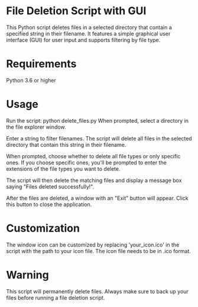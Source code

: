 # File Deletion Script with GUI
This Python script deletes files in a selected directory that contain a specified string in their filename. It features a simple graphical user interface (GUI) for user input and supports filtering by file type.

# Requirements
Python 3.6 or higher

# Usage
Run the script:
python delete_files.py
When prompted, select a directory in the file explorer window.

Enter a string to filter filenames. The script will delete all files in the selected directory that contain this string in their filename.

When prompted, choose whether to delete all file types or only specific ones. If you choose specific ones, you'll be prompted to enter the extensions of the file types you want to delete.

The script will then delete the matching files and display a message box saying "Files deleted successfully!".

After the files are deleted, a window with an "Exit" button will appear. Click this button to close the application.

# Customization
The window icon can be customized by replacing 'your_icon.ico' in the script with the path to your icon file. The icon file needs to be in .ico format.
# Warning
This script will permanently delete files. Always make sure to back up your files before running a file deletion script.
